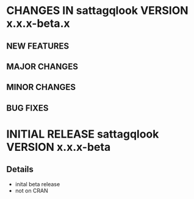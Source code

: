 # CHANGES IN sattagqlook VERSION x.x.x-beta.x

## NEW FEATURES

## MAJOR CHANGES

## MINOR CHANGES

## BUG FIXES

# INITIAL RELEASE sattagqlook VERSION x.x.x-beta

## Details
- inital beta release
- not on CRAN
